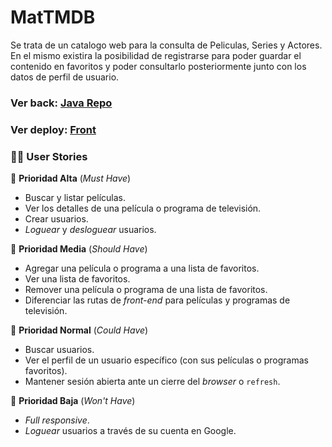 # MatTMDB

Se trata de un catalogo web para la consulta de Peliculas, Series y Actores. En el mismo existira la posibilidad de registrarse para poder guardar el contenido en favoritos y poder consultarlo posteriormente junto con los datos de perfil de usuario.

### Ver back: [Java Repo](https://github.com/Agrossio/mattmdb_back)
### Ver deploy: [Front](https://mattmdb.matiabossio.com.ar/)

### 👨‍🏫 User Stories

📕 **Prioridad Alta** (_Must Have_)

- Buscar y listar películas.
- Ver los detalles de una película o programa de televisión.
- Crear usuarios.
- _Loguear_ y _desloguear_ usuarios.

📘 **Prioridad Media** (_Should Have_)

- Agregar una película o programa a una lista de favoritos.
- Ver una lista de favoritos.
- Remover una película o programa de una lista de favoritos.
- Diferenciar las rutas de _front-end_ para películas y programas de televisión.

📗 **Prioridad Normal** (_Could Have_)

- Buscar usuarios.
- Ver el perfil de un usuario específico (con sus películas o programas favoritos).
- Mantener sesión abierta ante un cierre del _browser_ o `refresh`.

📓 **Prioridad Baja** (_Won't Have_)

- _Full responsive_.
- _Loguear_ usuarios a través de su cuenta en Google.